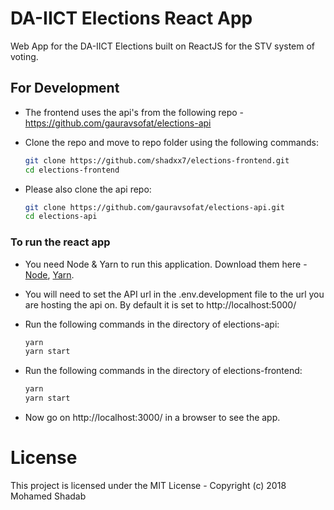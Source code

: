 # DA-IICT Elections React App

Web App for the DA-IICT Elections built on ReactJS for the STV system of voting.

## For Development

- The frontend uses the api's from the following repo - https://github.com/gauravsofat/elections-api

- Clone the repo and move to repo folder using the following commands:

  ```bash
  git clone https://github.com/shadxx7/elections-frontend.git
  cd elections-frontend
  ```

- Please also clone the api repo:

  ```bash
  git clone https://github.com/gauravsofat/elections-api.git
  cd elections-api
  ```

### To run the react app

- You need Node & Yarn to run this application. Download them here - [Node](https://nodejs.org/), [Yarn](https://yarnpkg.com).

- You will need to set the API url in the .env.development file to the url you are hosting the api on. By default it is set to http://localhost:5000/

- Run the following commands in the directory of elections-api:

  ```bash
  yarn
  yarn start
  ```

- Run the following commands in the directory of elections-frontend:

  ```bash
  yarn
  yarn start
  ```

- Now go on http://localhost:3000/ in a browser to see the app.

# License

This project is licensed under the MIT License - Copyright (c) 2018 Mohamed Shadab
